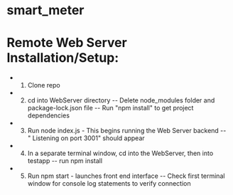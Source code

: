 # smart_meter

# Remote Web Server Installation/Setup:
- 1. Clone repo
- 2. cd into WebServer directory
-- Delete node_modules folder and package-lock.json file
-- Run "npm install" to get project dependencies
- 3. Run node index.js - This begins running the Web Server backend
-- " Listening on port 3001" should appear
- 4. In a separate terminal window, cd into the WebServer, then into testapp
-- run npm install
- 5. Run npm start - launches front end interface
-- Check first terminal window for console log statements to verify connection

